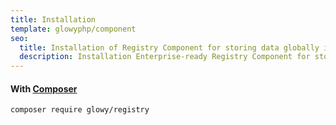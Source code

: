```yaml
---
title: Installation
template: glowyphp/component
seo:
  title: Installation of Registry Component for storing data globally in a well managed fashion, helping to prevent global meltdown
  description: Installation Enterprise-ready Registry Component for storing data globally in a well managed fashion, helping to prevent global meltdown
---
```


#### With [Composer](https://getcomposer.org)

```
composer require glowy/registry
```
